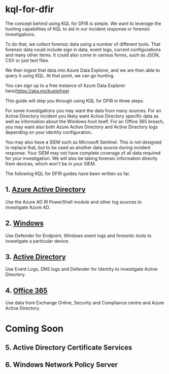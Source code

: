 # kql-for-dfir

The concept behind using KQL for DFIR is simple. We want to leverage the hunting capabilities of KQL to aid in our incident response or forensic investigations. 

To do that, we collect forensic data using a number of different tools. That forensic data could include sign in data, event logs, current configurations and many other items. It could also come in various forms, such as JSON, CSV or just text files.

We then ingest that data into Azure Data Explorer, and we are then able to query it using KQL. At that point, we can go hunting.

You can sign up to a free instance of Azure Data Explorer here(https://aka.ms/kustofree)

This guide will step you through using KQL for DFIR in three steps.

For some investigations you may want the data from many sources. For an Active Directory incident you likely want Active Directory specific data as well as information about the Windows host itself. For an Office 365 breach, you may want also both Azure Active Directory and Active Directory logs depending on your identity configuration.

You may also have a SIEM such as Microsoft Sentinel. This is not designed to replace that, but to be used as another data source during incident response. Your SIEM may not have complete coverage of all data required for your investigation. We will also be taking forensic information directly from devices, which won't be in your SIEM.

The following KQL for DFIR guides have been written so far.

## 1. [Azure Active Directory](https://github.com/reprise99/kql-for-dfir/tree/main/Azure%20Active%20Directory)

Use the Azure AD IR PowerShell module and other log sources to investigate Azure AD.

## 2. [Windows](https://github.com/reprise99/kql-for-dfir/tree/main/Windows)

Use Defender for Endpoint, Windows event logs and foresntic tools to investigate a particular device.

## 3. [Active Directory](https://github.com/reprise99/kql-for-dfir/tree/main/Active%20Directory)

Use Event Logs, DNS logs and Defender for Identity to investigate Active Directory.

## 4. [Office 365](https://github.com/reprise99/kql-for-dfir/tree/main/Office%20365)

Use data from Exchange Online, Security and Compliance centre and Azure Active Directory.

# Coming Soon

## 5. Active Directory Certificate Services

## 6. Windows Network Policy Server